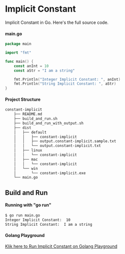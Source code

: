 # Implicit Constant

Implicit Constant in Go. Here's the full source code.

#### main.go

```go
package main

import "fmt"

func main() {
	const anInt = 10
	const aStr = "I am a string"

	fmt.Println("Integer Implicit Constant: ", anInt)
	fmt.Println("String Implicit Constant: ", aStr)
}

```

#### Project Structure

```bash
constant-implicit
    ├── README.md
    ├── build_and_run.sh
    ├── build_and_run_with_output.sh
    ├── dist
    │   ├── default
    │   │   ├── constant-implicit
    │   │   ├── output.constant-implicit.sample.txt
    │   │   └── output.constant-implicit.txt
    │   ├── linux
    │   │   └── constant-implicit
    │   ├── mac
    │   │   └── constant-implicit
    │   └── win
    │       └── constant-implicit.exe
    └── main.go

```

## Build and Run

#### Running with "go run"

```bash
$ go run main.go
Integer Implicit Constant:  10
String Implicit Constant:  I am a string

```

#### Golang Playground

[Klik here to Run Implicit Constant on Golang Playground](https://play.golang.org/p/mhijniabRhJ)